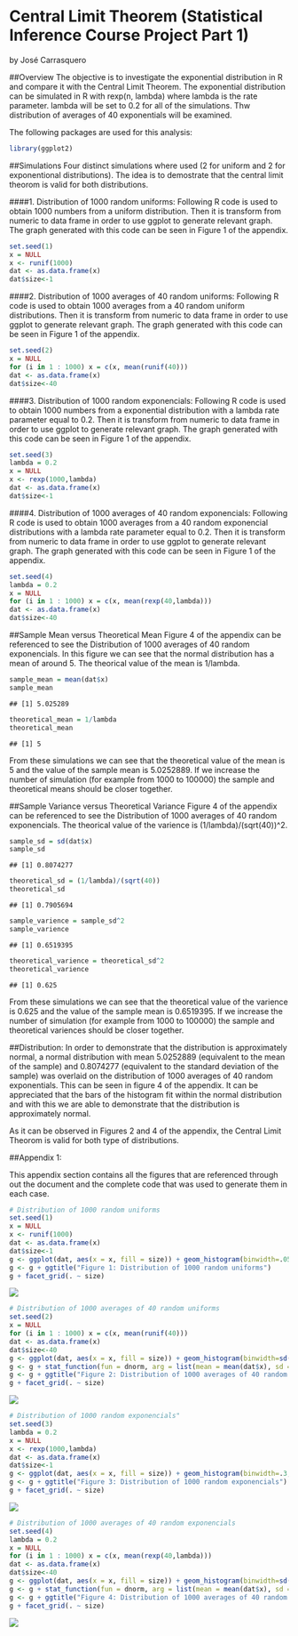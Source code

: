 # Central Limit Theorem (Statistical Inference Course Project Part 1)
by José Carrasquero

##Overview
The objective is to investigate the exponential distribution in R and compare it with the Central Limit Theorem. The exponential distribution can be simulated in R with rexp(n, lambda) where lambda is the rate parameter. lambda will be set to 0.2 for all of the simulations. Thw distribution of averages of 40 exponentials will be examined.  

The following packages are used for this analysis:


```r
library(ggplot2)
```

##Simulations 
Four distinct simulations where used (2 for uniform and 2 for exponentional distributions). The idea is to demostrate that the central limit theorom is valid for both distributions.

####1. Distribution of 1000 random uniforms: 
Following R code is used to obtain 1000 numbers from a uniform distribution. Then it is transform from numeric to data frame in order to use ggplot to generate relevant graph. The graph generated with this code can be seen in Figure 1 of the appendix.


```r
set.seed(1)
x = NULL
x <- runif(1000)
dat <- as.data.frame(x)
dat$size<-1
```

####2. Distribution of 1000 averages of 40 random uniforms: 
Following R code is used to obtain 1000 averages from a 40 random uniform distributions. Then it is transform from numeric to data frame in order to use ggplot to generate relevant graph. The graph generated with this code can be seen in Figure 1 of the appendix.


```r
set.seed(2)
x = NULL
for (i in 1 : 1000) x = c(x, mean(runif(40)))
dat <- as.data.frame(x)
dat$size<-40
```

####3. Distribution of 1000 random exponencials: 
Following R code is used to obtain 1000 numbers from a exponential distribution with a lambda rate parameter equal to 0.2. Then it is transform from numeric to data frame in order to use ggplot to generate relevant graph. The graph generated with this code can be seen in Figure 1 of the appendix.


```r
set.seed(3)
lambda = 0.2 
x = NULL
x <- rexp(1000,lambda)
dat <- as.data.frame(x)
dat$size<-1
```

####4. Distribution of 1000 averages of 40 random exponencials: 
Following R code is used to obtain 1000 averages from a 40 random exponencial distributions with a lambda rate parameter equal to 0.2. Then it is transform from numeric to data frame in order to use ggplot to generate relevant graph. The graph generated with this code can be seen in Figure 1 of the appendix.


```r
set.seed(4)
lambda = 0.2 
x = NULL
for (i in 1 : 1000) x = c(x, mean(rexp(40,lambda)))
dat <- as.data.frame(x)
dat$size<-40
```

##Sample Mean versus Theoretical Mean
Figure 4 of the appendix can be referenced to see the Distribution of 1000 averages of 40 random exponencials. In this figure we can see that the normal distribution has a mean of around 5. The theorical value of the mean is 1/lambda.


```r
sample_mean = mean(dat$x)
sample_mean
```

```
## [1] 5.025289
```

```r
theoretical_mean = 1/lambda
theoretical_mean
```

```
## [1] 5
```

From these simulations we can see that the theoretical value of the mean is 5 and the value of the sample mean is 5.0252889. If we increase the number of simulation (for example from 1000 to 100000) the sample and theoretical means should be closer together.

##Sample Variance versus Theoretical Variance
Figure 4 of the appendix can be referenced to see the Distribution of 1000 averages of 40 random exponencials. The theorical value of the varience is (1/lambda)/(sqrt(40))^2.


```r
sample_sd = sd(dat$x)
sample_sd
```

```
## [1] 0.8074277
```

```r
theoretical_sd = (1/lambda)/(sqrt(40))
theoretical_sd
```

```
## [1] 0.7905694
```

```r
sample_varience = sample_sd^2
sample_varience
```

```
## [1] 0.6519395
```

```r
theoretical_varience = theoretical_sd^2
theoretical_varience
```

```
## [1] 0.625
```

From these simulations we can see that the theoretical value of the varience is 0.625 and the value of the sample mean is 0.6519395. If we increase the number of simulation (for example from 1000 to 100000) the sample and theoretical variences should be closer together.

##Distribution: 
In order to demonstrate that the distribution is approximately normal, a normal distribution with mean 5.0252889 (equivalent to the mean of the sample) and 0.8074277 (equivalent to the standard deviation of the sample) was overlaid on the distribution of 1000 averages of 40 random exponentials. This can be seen in figure 4 of the appendix. It can be appreciated that the bars of the histogram fit within the normal distribution and with this we are able to demonstrate that the distribution is approximately normal.

As it can be observed in Figures 2 and 4 of the appendix, the Central Limit Theorom is valid for both type of distributions.

##Appendix 1:

This appendix section contains all the figures that are referenced through out the document and the complete code that was used to generate them in each case.


```r
# Distribution of 1000 random uniforms
set.seed(1)
x = NULL
x <- runif(1000)
dat <- as.data.frame(x)
dat$size<-1
g <- ggplot(dat, aes(x = x, fill = size)) + geom_histogram(binwidth=.05, colour = "black", aes(y = ..density..)) 
g <- g + ggtitle("Figure 1: Distribution of 1000 random uniforms")
g + facet_grid(. ~ size)
```

![](SI_PA1_files/figure-html/unnamed-chunk-8-1.png) 

```r
# Distribution of 1000 averages of 40 random uniforms
set.seed(2)
x = NULL
for (i in 1 : 1000) x = c(x, mean(runif(40)))
dat <- as.data.frame(x)
dat$size<-40
g <- ggplot(dat, aes(x = x, fill = size)) + geom_histogram(binwidth=sd(dat$x)/10, colour = "black", aes(y = ..density..)) 
g <- g + stat_function(fun = dnorm, arg = list(mean = mean(dat$x), sd = sd(dat$x)), size=2, col="red")
g <- g + ggtitle("Figure 2: Distribution of 1000 averages of 40 random uniforms")
g + facet_grid(. ~ size)
```

![](SI_PA1_files/figure-html/unnamed-chunk-8-2.png) 

```r
# Distribution of 1000 random exponencials"
set.seed(3)
lambda = 0.2 
x = NULL
x <- rexp(1000,lambda)
dat <- as.data.frame(x)
dat$size<-1
g <- ggplot(dat, aes(x = x, fill = size)) + geom_histogram(binwidth=.3, colour = "black", aes(y = ..density..)) 
g <- g + ggtitle("Figure 3: Distribution of 1000 random exponencials")
g + facet_grid(. ~ size)
```

![](SI_PA1_files/figure-html/unnamed-chunk-8-3.png) 

```r
# Distribution of 1000 averages of 40 random exponencials
set.seed(4)
lambda = 0.2 
x = NULL
for (i in 1 : 1000) x = c(x, mean(rexp(40,lambda)))
dat <- as.data.frame(x)
dat$size<-40
g <- ggplot(dat, aes(x = x, fill = size)) + geom_histogram(binwidth=sd(dat$x)/10, colour = "black", aes(y = ..density..)) 
g <- g + stat_function(fun = dnorm, arg = list(mean = mean(dat$x), sd = sd(dat$x)), size=2, col="blue") 
g <- g + ggtitle("Figure 4: Distribution of 1000 averages of 40 random exponencials")
g + facet_grid(. ~ size)
```

![](SI_PA1_files/figure-html/unnamed-chunk-8-4.png) 
